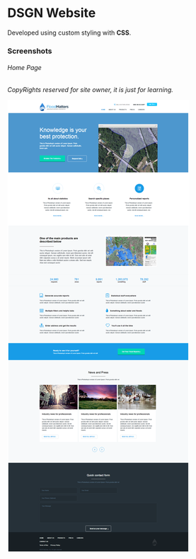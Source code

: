 
# DSGN Website

Developed using custom styling with **CSS**.

### Screenshots

###### Home Page

*CopyRights reserved for site owner, it is just for learning.*

![Home Page](https://github.com/fayyazns/psd-to-html-examples/blob/master/FloodMatters/screenshot/main.png)

